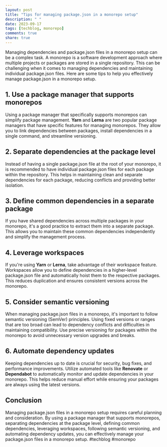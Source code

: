```yaml
---
layout: post
title: "Tips for managing package.json in a monorepo setup"
description: " "
date: 2023-09-17
tags: [techblog, monorepo]
comments: true
share: true
---
```


Managing dependencies and package.json files in a monorepo setup can be a complex task. A monorepo is a software development approach where multiple projects or packages are stored in a single repository. This can be challenging when it comes to managing dependencies and maintaining individual package.json files. Here are some tips to help you effectively manage package.json in a monorepo setup.

## 1. Use a package manager that supports monorepos

Using a package manager that specifically supports monorepos can simplify package management. **Yarn** and **Lerna** are two popular package managers that have specific features for managing monorepos. They allow you to link dependencies between packages, install dependencies in a single command, and streamline versioning.

## 2. Separate dependencies at the package level

Instead of having a single package.json file at the root of your monorepo, it is recommended to have individual package.json files for each package within the repository. This helps in maintaining clean and separate dependencies for each package, reducing conflicts and providing better isolation.

## 3. Define common dependencies in a separate package

If you have shared dependencies across multiple packages in your monorepo, it's a good practice to extract them into a separate package. This allows you to maintain these common dependencies independently and simplify the management process.

## 4. Leverage workspaces

If you're using **Yarn** or **Lerna**, take advantage of their workspace feature. Workspaces allow you to define dependencies in a higher-level package.json file and automatically hoist them to the respective packages. This reduces duplication and ensures consistent versions across the monorepo.

## 5. Consider semantic versioning

When managing package.json files in a monorepo, it's important to follow semantic versioning (SemVer) principles. Using fixed versions or ranges that are too broad can lead to dependency conflicts and difficulties in maintaining compatibility. Use precise versioning for packages within the monorepo to avoid unnecessary version upgrades and breaks.

## 6. Automate dependency updates

Keeping dependencies up to date is crucial for security, bug fixes, and performance improvements. Utilize automated tools like **Renovate** or **Dependabot** to automatically monitor and update dependencies in your monorepo. This helps reduce manual effort while ensuring your packages are always using the latest versions.

## Conclusion

Managing package.json files in a monorepo setup requires careful planning and consideration. By using a package manager that supports monorepos, separating dependencies at the package level, defining common dependencies, leveraging workspaces, following semantic versioning, and automating dependency updates, you can effectively manage your package.json files in a monorepo setup. #techblog #monorepo